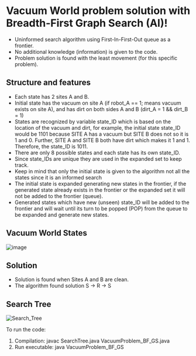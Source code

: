 # Vacuum World problem solution with Breadth-First Graph Search (AI)!

- Uninformed search algorithm using First-In-First-Out queue as a frontier. 
- No additional knowledge (information) is given to the code. 
- Problem solution is found with the least movement (for this specific problem).

## Structure and features
- Each state has 2 sites A and B.
- Initial state has the vacuum on site A (if robot_A == 1; means vacuum exists on site A), and has dirt on both sides A and B (dirt_A = 1 && dirt_B = 1)
- States are recognized by variable state_ID which is based on the location of the vacuum and dirt, for example, the initial state state_ID would be 1101 because SITE A has a vacuum but SITE B does not so it is 1 and 0. Further, SITE A and SITE B both have dirt which makes it 1 and 1. Therefore, the state_ID is 1011.
- There are only 8 possible states and each state has its own state_ID.
- Since state_IDs are unique they are used in the expanded set to keep track.
- Keep in mind that only the initial state is given to the algorithm not all the states since it is an informed search
- The initial state is expanded generating new states in the frontier, if the generated state already exists in the frontier or the expanded set it will not be added to the frontier (queue).
- Generated states which have new (unseen) state_ID will be added to the frontier and will wait until its turn to be popped (POP) from the queue to be expanded and generate new states.

## Vacuum World States
  ![image](https://github.com/user-attachments/assets/49b79f1c-15c1-47de-9e54-490deea6a302)

## Solution
- Solution is found when Sites A and B are clean.
- The algorithm found solution S -> R -> S 

## Search Tree

  ![Search_Tree](https://github.com/user-attachments/assets/e001df00-5dae-43db-b8af-1f6d41663144)

To run the code: 
1. Compilation: javac SearchTree.java VacuumProblem_BF_GS.java
2. Run executable: java VacuumProblem_BF_GS
